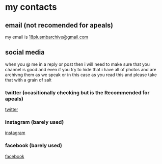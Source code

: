 # my contacts

## email (not recomended for apeals)

my email is <18plusmbarchive@gmail.com>

## social media

when you @ me in a reply or post then i will need to make sure that you channel is good and even if you try to hide that i have all of photos and are archivng them as we speak or in this case as you read this and please take that with a grain of salt

### twitter (ocasitionally checking but is the Recommended for apeals)

[twitter](www.twitter.com/@18plusMBArchive)

### instagram (barely used)

[instagram](<www.instagram.com/18plusmbarchive/>)

### facebook (barely used)

[facebook](<www.facebook.com/>)
